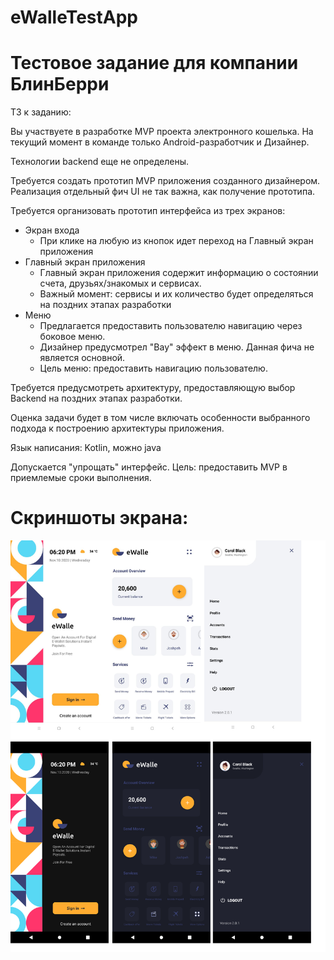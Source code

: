 # eWalleTestApp
# Тестовое задание для компании БлинБерри 
ТЗ к заданию:

Вы участвуете в разработке MVP проекта электронного кошелька. На текущий момент в команде только Android-разработчик и Дизайнер. 

Технологии backend еще не определены. 

Требуется создать прототип MVP приложения созданного дизайнером. Реализация отдельный фич UI не так важна, как получение прототипа.

Требуется организовать прототип интерфейса из трех экранов:

- Экран входа
    - При клике на любую из кнопок идет переход на Главный экран приложения
- Главный экран приложения
    - Главный экран приложения содержит информацию о состоянии счета, друзьях/знакомых и сервисах.
    - Важный момент: сервисы и их количество будет определяться на поздних этапах разработки
- Меню
    - Предлагается предоставить пользователю навигацию через боковое меню.
    - Дизайнер предусмотрел "Вау" эффект в меню. Данная фича не является основной.
    - Цель меню: предоставить навигацию пользователю.

Требуется предусмотреть архитектуру, предоставляющую выбор Backend на поздних этапах разработки.

Оценка задачи будет в том числе включать особенности выбранного подхода к построению архитектуры приложения.

Язык написания: Kotlin, можно java

Допускается "упрощать" интерфейс. Цель: предоставить MVP в приемлемые сроки выполнения.

# Скриншоты экрана: 

![alt text](https://github.com/golevArtemOhta/eWalleTestApp/blob/master/Screenshots_ewalle.png)

